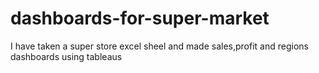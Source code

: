 # dashboards-for-super-market
I have taken a super store excel sheel and made sales,profit and regions dashboards using tableaus
